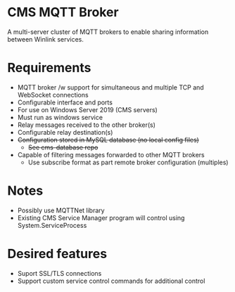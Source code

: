 # CMS MQTT Broker

A multi-server cluster of MQTT brokers to enable sharing information between Winlink services.  

# Requirements
* MQTT broker /w support for simultaneous and multiple TCP and WebSocket connections
* Configurable interface and ports
* For use on Windows Server 2019 (CMS servers)
* Must run as windows service
* Relay messages received to the other broker(s)
* Configurable relay destination(s)
* ~~Configuration stored in MySQL database (no local config files)~~
  * ~~See cms-database repo~~
* Capable of filtering messages forwarded to other MQTT brokers
  * Use subscribe format as part remote broker configuration (multiples)
  
# Notes
* Possibly use MQTTNet library
* Existing CMS Service Manager program will control using System.ServiceProcess 

# Desired features
* Suport SSL/TLS connections 
* Support custom service control commands for additional control 





